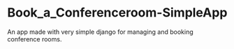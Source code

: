 # Book_a_Conferenceroom-SimpleApp
An app made with very simple django for managing and booking conference rooms.
